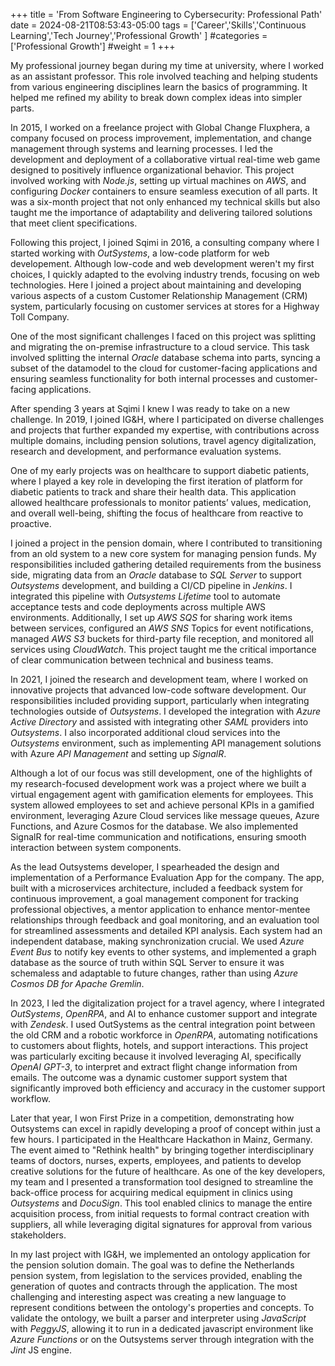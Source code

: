 +++
title = 'From Software Engineering to Cybersecurity: Professional Path'
date = 2024-08-21T08:53:43-05:00
tags = ['Career','Skills','Continuous Learning','Tech Journey','Professional Growth'
]
#categories = ['Professional Growth']
#weight = 1
+++

My professional journey began during my time at university, where I worked as an assistant professor. This role involved teaching and helping students from various engineering disciplines learn the basics of programming. It helped me refined my ability to break down complex ideas into simpler parts.

In 2015, I worked on a freelance project with Global Change Fluxphera, a company focused on process improvement, implementation, and change management through systems and learning processes. I led the development and deployment of a collaborative virtual real-time web game designed to positively influence organizational behavior. This project involved working with *Node.js*, setting up virtual machines on *AWS*, and configuring *Docker* containers to ensure seamless execution of all parts. It was a six-month project that not only enhanced my technical skills but also taught me the importance of adaptability and delivering tailored solutions that meet client specifications.

Following this project, I joined Sqimi in 2016, a consulting company where I started working with *OutSystems*, a low-code platform for web developement. Although low-code and web development weren't my first choices, I quickly adapted to the evolving industry trends, focusing on web technologies.
Here I joined a project about maintaining and developing various aspects of a custom Customer Relationship Management (CRM) system, particularly focusing on customer services at stores for a Highway Toll Company.  

One of the most significant challenges I faced on this project was splitting and migrating the on-premise infrastructure to a cloud service. This task involved splitting the internal *Oracle* database schema into parts, syncing a subset of the datamodel to the cloud for customer-facing applications and ensuring seamless functionality for both internal processes and customer-facing applications. 

After spending 3 years at Sqimi I knew I was ready to take on a new challenge. In 2019, I joined IG&H, where I participated on diverse challenges and projects that further expanded my expertise, with contributions across multiple domains, including pension solutions, travel agency digitalization, research and development, and performance evaluation systems.

One of my early projects was on healthcare to support diabetic patients, where I played a key role in developing the first iteration of platform for diabetic patients to track and share their health data. This application allowed healthcare professionals to monitor patients’ values, medication, and overall well-being, shifting the focus of healthcare from reactive to proactive.

I joined a project in the pension domain, where I contributed to transitioning from an old system to a new core system for managing pension funds. My responsibilities included gathering detailed requirements from the business side, migrating data from an *Oracle* database to *SQL Server* to support *Outsystems* development, and building a CI/CD pipeline in *Jenkins*. I integrated this pipeline with *Outsystems Lifetime* tool to automate acceptance tests and code deployments across multiple AWS environments. Additionally, I set up *AWS SQS* for sharing work items between services, configured an *AWS SNS* Topics for event notifications, managed *AWS S3* buckets for third-party file reception, and monitored all services using *CloudWatch*. This project taught me the critical importance of clear communication between technical and business teams.

In 2021, I joined the research and development team, where I worked on innovative projects that advanced low-code software development. Our responsibilities included providing support, particularly when integrating technologies outside of *Outsystems*. I developed the integration with *Azure Active Directory* and assisted with integrating other *SAML* providers into *Outsystems*. I also incorporated additional cloud services into the *Outsystems* environment, such as implementing API management solutions with Azure *API Management* and setting up *SignalR*. 

Although a lot of our focus was still development, one of the highlights of my research-focused development work was a project where we built a virtual engagement agent with gamification elements for employees. This system allowed employees to set and achieve personal KPIs in a gamified environment, leveraging Azure Cloud services like message queues, Azure Functions, and Azure Cosmos for the database. We also implemented SignalR for real-time communication and notifications, ensuring smooth interaction between system components.

As the lead Outsystems developer, I spearheaded the design and implementation of a Performance Evaluation App for the company. The app, built with a microservices architecture, included a feedback system for continuous improvement, a goal management component for tracking professional objectives, a mentor application to enhance mentor-mentee relationships through feedback and goal monitoring, and an evaluation tool for streamlined assessments and detailed KPI analysis. Each system had an independent database, making synchronization crucial. We used *Azure Event Bus* to notify key events to other systems, and implemented a graph database as the source of truth within SQL Server to ensure it was schemaless and adaptable to future changes, rather than using *Azure Cosmos DB for Apache Gremlin*.

In 2023, I led the digitalization project for a travel agency, where I integrated *OutSystems*, *OpenRPA*, and AI to enhance customer support and integrate with *Zendesk*. I used OutSystems as the central integration point between the old CRM and a robotic workforce in *OpenRPA*, automating notifications to customers about flights, hotels, and support interactions. This project was particularly exciting because it involved leveraging AI, specifically *OpenAI GPT-3*, to interpret and extract flight change information from emails. The outcome was a dynamic customer support system that significantly improved both efficiency and accuracy in the customer support workflow.

Later that year, I won First Prize in a competition, demonstrating how Outsystems can excel in rapidly developing a proof of concept within just a few hours. I participated in the Healthcare Hackathon in Mainz, Germany. The event aimed to "Rethink health" by bringing together interdisciplinary teams of doctors, nurses, experts, employees, and patients to develop creative solutions for the future of healthcare. As one of the key developers, my team and I presented a transformation tool designed to streamline the back-office process for acquiring medical equipment in clinics using *Outsystems* and *DocuSign*. This tool enabled clinics to manage the entire acquisition process, from initial requests to formal contract creation with suppliers, all while leveraging digital signatures for approval from various stakeholders.

In my last project with IG&H, we implemented an ontology application for the pension solution domain. The goal was to define the Netherlands pension system, from legislation to the services provided, enabling the generation of quotes and contracts through the application. The most challenging and interesting aspect was creating a new language to represent conditions between the ontology's properties and concepts. To validate the ontology, we built a parser and interpreter using *JavaScript* with *PeggyJS*, allowing it to run in a dedicated javascript environment like *Azure Functions* or on the Outsystems server through integration with the *Jint* JS engine.

